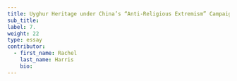 ```yaml
---
title: Uyghur Heritage under China’s “Anti-Religious Extremism” Campaigns
sub_title:
label: 7.
weight: 22
type: essay
contributor:
  - first_name: Rachel
    last_name: Harris
    bio:
---
```

